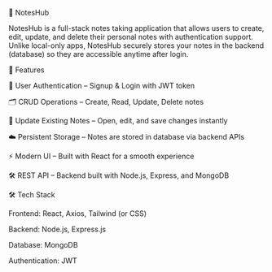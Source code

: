 📝 NotesHub

NotesHub is a full-stack notes taking application that allows users to create, edit, update, and delete their personal notes with authentication support. Unlike local-only apps, NotesHub securely stores your notes in the backend (database) so they are accessible anytime after login.

🚀 Features

🔐 User Authentication – Signup & Login with JWT token

🗂 CRUD Operations – Create, Read, Update, Delete notes

📌 Update Existing Notes – Open, edit, and save changes instantly

☁️ Persistent Storage – Notes are stored in database via backend APIs

⚡ Modern UI – Built with React for a smooth experience

🛠 REST API – Backend built with Node.js, Express, and MongoDB

🛠 Tech Stack

Frontend: React, Axios, Tailwind (or CSS)

Backend: Node.js, Express.js

Database: MongoDB

Authentication: JWT

